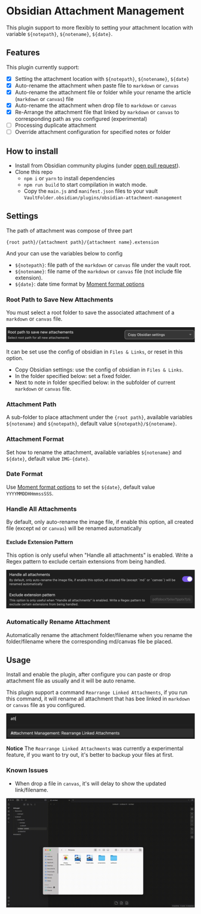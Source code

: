 # Obsidian Attachment Management

This plugin support to more flexibly to setting your attachment location with variable `${notepath}`, `${notename}`, `${date}`.

## Features

This plugin currently support:

- [x] Setting the attachment location with `${notepath}`, `${notename}`, `${date}`
- [x] Auto-rename the attachment when paste file to `markdown` or `canvas`
- [x] Auto-rename the attachment file or folder while your rename the article (`markdown` or `canvas`) file
- [x] Auto-rename the attachment when drop file to `markdown` or `canvas`
- [x] Re-Arrange the attachment file that linked by `markdown` or `canvas` to corresponding path as you configured (experimental)
- [ ] Processing duplicate attachment
- [ ] Override attachment configuration for specified notes or folder

## How to install

- Install from Obsidian community plugins (under [open pull request](https://github.com/obsidianmd/obsidian-releases/pull/1947)).
- Clone this repo
  - `npm i` or `yarn` to install dependencies
  - `npm run build` to start compilation in watch mode.
  - Copy the `main.js` and `manifest.json` files to your vault `VaultFolder.obsidian/plugins/obsidian-attachment-management`

## Settings

The path of attachment was compose of three part

```
{root path}/{attachment path}/{attachment name}.extension
```

And your can use the variables below to config

- `${notepath}`: file path of the `markdown` or `canvas` file under the vault root.
- `${notename}`: file name of the `markdown` or `canvas` file (not include file extension).
- `${date}`: date time format by [Moment format options](https://momentjscom.readthedocs.io/en/latest/moment/04-displaying/01-format)

### Root Path to Save New Attachments

You must select a root folder to save the associated attachment of a `markdown` or `canvas` file.

![SCR-20230511-rgge](./images/SCR-20230511-rgge.png)

It can be set use the config of obsidian in `Files & Links`, or reset in this option.

- Copy Obsidian settings: use the config of obsidian in `Files & Links`.
- In the folder specified below: set a fixed folder.
- Next to note in folder specified below: in the subfolder of current `markdown` or `canvas` file.

### Attachment Path

A sub-folder to place attachment under the `{root path}`, available variables `${notename}` and `${notepath}`, default value `${notepath}/${notename}`.

### Attachment Format

Set how to rename the attachment, available variables `${notename}` and `${date}`, default value `IMG-{date}`.

### Date Format

Use [Moment format options](https://momentjscom.readthedocs.io/en/latest/moment/04-displaying/01-format) to set the `${date}`, default value `YYYYMMDDHHmmssSSS`.

### Handle All Attachments

By default, only auto-rename the image file, if enable this option, all created file (except `md` or `canvas`) will be renamed automatically

#### Exclude Extension Pattern

This option is only useful when "Handle all attachments" is enabled. Write a Regex pattern to exclude certain extensions from being handled.

![SCR-20230511-roat](./images/SCR-20230511-roat.png)

### Automatically Rename Attachment

Automatically rename the attachment folder/filename when you rename the folder/filename where the corresponding md/canvas file be placed.

## Usage

Install and enable the plugin, after configure you can paste or drop attachment file as usually and it will be auto rename.

This plugin support a command `Rearrange Linked Attachments`, if you run this command, it will rename all attachment that has bee linked in `markdown` or `canvas` file as you configured.

![SCR-20230511-rrtk](./images/SCR-20230511-rrtk.png)

**Notice** The `Rearrange Linked Attachments` was currently a experimental feature, if you want to try out, it's better to backup your files at first.

### Known Issues

- When drop a file in `canvas`, it's will delay to show the updated link/filename.

![Screen Recording](./images/canvas_drop_delay.gif)
